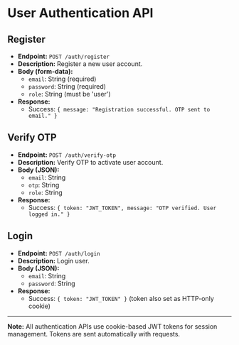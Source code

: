 # User Authentication API

## Register
- **Endpoint:** `POST /auth/register`
- **Description:** Register a new user account.
- **Body (form-data):**
  - `email`: String (required)
  - `password`: String (required)
  - `role`: String (must be 'user')
- **Response:**
  - Success: `{ message: "Registration successful. OTP sent to email." }`

## Verify OTP
- **Endpoint:** `POST /auth/verify-otp`
- **Description:** Verify OTP to activate user account.
- **Body (JSON):**
  - `email`: String
  - `otp`: String
  - `role`: String
- **Response:**
  - Success: `{ token: "JWT_TOKEN", message: "OTP verified. User logged in." }`

## Login
- **Endpoint:** `POST /auth/login`
- **Description:** Login user.
- **Body (JSON):**
  - `email`: String
  - `password`: String
- **Response:**
  - Success: `{ token: "JWT_TOKEN" }` (token also set as HTTP-only cookie)

---

**Note:** All authentication APIs use cookie-based JWT tokens for session management. Tokens are sent automatically with requests.
